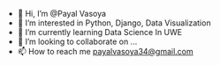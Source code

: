 - 👋 Hi, I’m @Payal Vasoya
- 👀 I’m interested in Python, Django, Data Visualization
- 🌱 I’m currently learning Data Science In UWE
- 💞️ I’m looking to collaborate on ...
- 📫 How to reach me payalvasoya34@gmail.com

<!---
payalvasoya/payalvasoya is a ✨ special ✨ repository because its `README.md` (this file) appears on your GitHub profile.
You can click the Preview link to take a look at your changes.
--->
